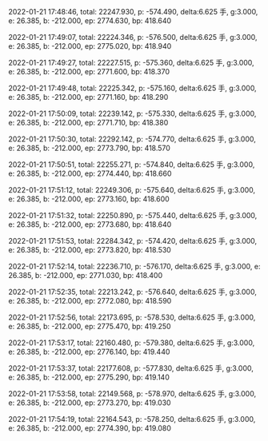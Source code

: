 2022-01-21 17:48:46, total: 22247.930, p: -574.490, delta:6.625 手, g:3.000, e: 26.385, b: -212.000, ep: 2774.630, bp: 418.640

2022-01-21 17:49:07, total: 22224.346, p: -576.500, delta:6.625 手, g:3.000, e: 26.385, b: -212.000, ep: 2775.020, bp: 418.940

2022-01-21 17:49:27, total: 22227.515, p: -575.360, delta:6.625 手, g:3.000, e: 26.385, b: -212.000, ep: 2771.600, bp: 418.370

2022-01-21 17:49:48, total: 22225.342, p: -575.160, delta:6.625 手, g:3.000, e: 26.385, b: -212.000, ep: 2771.160, bp: 418.290

2022-01-21 17:50:09, total: 22239.142, p: -575.330, delta:6.625 手, g:3.000, e: 26.385, b: -212.000, ep: 2771.710, bp: 418.380

2022-01-21 17:50:30, total: 22292.142, p: -574.770, delta:6.625 手, g:3.000, e: 26.385, b: -212.000, ep: 2773.790, bp: 418.570

2022-01-21 17:50:51, total: 22255.271, p: -574.840, delta:6.625 手, g:3.000, e: 26.385, b: -212.000, ep: 2774.440, bp: 418.660

2022-01-21 17:51:12, total: 22249.306, p: -575.640, delta:6.625 手, g:3.000, e: 26.385, b: -212.000, ep: 2773.160, bp: 418.600

2022-01-21 17:51:32, total: 22250.890, p: -575.440, delta:6.625 手, g:3.000, e: 26.385, b: -212.000, ep: 2773.680, bp: 418.640

2022-01-21 17:51:53, total: 22284.342, p: -574.420, delta:6.625 手, g:3.000, e: 26.385, b: -212.000, ep: 2773.820, bp: 418.530

2022-01-21 17:52:14, total: 22236.710, p: -576.170, delta:6.625 手, g:3.000, e: 26.385, b: -212.000, ep: 2771.030, bp: 418.400

2022-01-21 17:52:35, total: 22213.242, p: -576.640, delta:6.625 手, g:3.000, e: 26.385, b: -212.000, ep: 2772.080, bp: 418.590

2022-01-21 17:52:56, total: 22173.695, p: -578.530, delta:6.625 手, g:3.000, e: 26.385, b: -212.000, ep: 2775.470, bp: 419.250

2022-01-21 17:53:17, total: 22160.480, p: -579.380, delta:6.625 手, g:3.000, e: 26.385, b: -212.000, ep: 2776.140, bp: 419.440

2022-01-21 17:53:37, total: 22177.608, p: -577.830, delta:6.625 手, g:3.000, e: 26.385, b: -212.000, ep: 2775.290, bp: 419.140

2022-01-21 17:53:58, total: 22149.568, p: -578.970, delta:6.625 手, g:3.000, e: 26.385, b: -212.000, ep: 2773.270, bp: 419.030

2022-01-21 17:54:19, total: 22164.543, p: -578.250, delta:6.625 手, g:3.000, e: 26.385, b: -212.000, ep: 2774.390, bp: 419.080